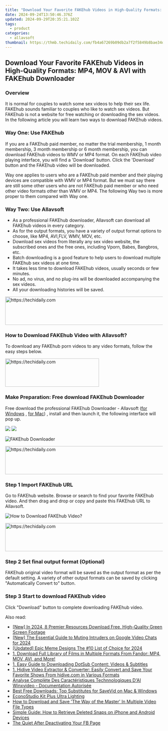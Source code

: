 ```yaml
---
title: "Download Your Favorite FAKEhub Videos in High-Quality Formats: MP4, MOV & AVI with FAKEhub Downloader"
date: 2024-09-24T13:50:46.376Z
updated: 2024-09-29T20:35:21.102Z
tags:
  - product
categories:
  - allavsoft
thumbnail: https://thmb.techidaily.com/fb4a67269b09db2a7f2f5849b8bae34d180258d63241c7d8da96fca41cce9da8.jpg
---
```


## Download Your Favorite FAKEhub Videos in High-Quality Formats: MP4, MOV & AVI with FAKEhub Downloader

### Overview

It is normal for couples to watch some sex videos to help their sex life. FAKEhub sounds familiar to couples who like to watch sex videos. But FAKEhub is not a website for free watching or downloading the sex videos. In the following article you will learn two ways to download FAKEhub videos.

### Way One: Use FAKEhub

If you are a FAKEhub paid member, no matter the trial membership, 1 month membership, 3 month membership or 6 month membership, you can download FAKEhub videos to WMV or MP4 format. On each FAKEhub video playing interface, you will find a 'Download' button. Click the 'Download' button and the FAKEhub video will be downloaded.

Way one applies to users who are a FAKEhub paid member and their playing devices are compatible with WMV or MP4 format. But we must say there are still some other users who are not FAKEhub paid member or who need other video formats other than WMV or MP4\. The following Way two is more proper to them compared with Way one.

### Way Two: Use Allavsoft

* As a professional FAKEhub downloader, Allavsoft can download all FAKEhub videos in every category.
* As for the output formats, you have a variety of output format options to choose, like MP4, AVI,FLV, WMV, MOV, etc.
* Download sex videos from literally any sex video website, the subscribed ones and the free ones, including Vporn, Babes, Bangbros, etc.
* Batch downloading is a good feature to help users to download multiple FAKEhub sex videos at one time.
* It takes less time to download FAKEhub videos, usually seconds or few minutes.
* No ad, no virus, and no plug-ins will be downloaded accompanying the sex videos.
* All your downloading histories will be saved.

<!-- affiliate ads begin -->
<a href="https://appsumo.8odi.net/c/5597632/2144284/7443" target="_top" id="2144284">
  <img src="//a.impactradius-go.com/display-ad/7443-2144284" border="0" alt="https://techidaily.com" width="728" height="90"/>
</a>
<img height="0" width="0" src="https://appsumo.8odi.net/i/5597632/2144284/7443" style="position:absolute;visibility:hidden;" border="0" />
<!-- affiliate ads end -->

### How to Download FAKEhub Video with Allavsoft?

To download any FAKEhub porn videos to any video formats, follow the easy steps below.

<!-- affiliate ads begin -->
<a href="https://aligracehair.sjv.io/c/5597632/1925565/19272" target="_top" id="1925565">
  <img src="//a.impactradius-go.com/display-ad/19272-1925565" border="0" alt="https://techidaily.com" width="300" height="90"/>
</a>
<img height="0" width="0" src="https://aligracehair.sjv.io/i/5597632/1925565/19272" style="position:absolute;visibility:hidden;" border="0" />
<!-- affiliate ads end -->

### Make Preparation: Free download FAKEhub Downloader

Free download the professional FAKEhub Downloader - Allavsoft ([for Windows](https://tools.techidaily.com/allavsoft/products/) , [for Mac](https://tools.techidaily.com/allavsoft/products/)) , install and then launch it, the following interface will pop up.

[![](https://www.allavsoft.com/how-to/../images/how-to/free-download-win.jpg)](https://tools.techidaily.com/allavsoft/products/) [![](https://www.allavsoft.com/how-to/../images/how-to/free-download-mac.jpg)](https://tools.techidaily.com/allavsoft/products/)

![FAKEhub Downloader](https://www.allavsoft.com/how-to/../images/allavsoft/screen-shot-600.jpg)

<!-- affiliate ads begin -->
<a href="https://appsumo.8odi.net/c/5597632/2037318/7443" target="_top" id="2037318">
  <img src="//a.impactradius-go.com/display-ad/7443-2037318" border="0" alt="https://techidaily.com" width="728" height="90"/>
</a>
<img height="0" width="0" src="https://appsumo.8odi.net/i/5597632/2037318/7443" style="position:absolute;visibility:hidden;" border="0" />
<!-- affiliate ads end -->

### Step 1 Import FAKEhub URL

Go to FAKEhub website. Browse or search to find your favorite FAKEhub video. And then drag and drop or copy and paste this FAKEhub URL to Allavsoft.

![How to Download FAKEhub Video?](https://www.allavsoft.com/how-to/../images/how-to/download-rtmp-video/download-rtmp-video.jpg)

<!-- affiliate ads begin -->
<a href="https://appsumo.8odi.net/c/5597632/2118311/7443" target="_top" id="2118311">
  <img src="//a.impactradius-go.com/display-ad/7443-2118311" border="0" alt="https://techidaily.com" width="728" height="90"/>
</a>
<img height="0" width="0" src="https://appsumo.8odi.net/i/5597632/2118311/7443" style="position:absolute;visibility:hidden;" border="0" />
<!-- affiliate ads end -->

### Step 2 Set final output format (Optional)

FAKEhub original video format will be saved as the output format as per the default setting. A variety of other output formats can be saved by clicking "Automatically Convert to" button.

### Step 3 Start to download FAKEhub video

Click "Download" button to complete downloading FAKEhub video.

<ins class="adsbygoogle"
     style="display:block"
     data-ad-format="autorelaxed"
     data-ad-client="ca-pub-7571918770474297"
     data-ad-slot="1223367746"></ins>

<ins class="adsbygoogle"
     style="display:block"
     data-ad-client="ca-pub-7571918770474297"
     data-ad-slot="8358498916"
     data-ad-format="auto"
     data-full-width-responsive="true"></ins>

<span class="atpl-alsoreadstyle">Also read:</span>
<div><ul>
<li><a href="https://youtube-sure.techidaily.com/n-2024-8-premier-resources-download-free-high-quality-green-screen-footage/"><u>[New] In 2024, 8 Premier Resources Download Free, High-Quality Green Screen Footage</u></a></li>
<li><a href="https://digital-screen-recording.techidaily.com/new-the-essential-guide-to-muting-intruders-on-google-video-chats-for-2024/"><u>[New] The Essential Guide to Muting Intruders on Google Video Chats for 2024</u></a></li>
<li><a href="https://article-posts.techidaily.com/updated-epic-meme-designs-the-10-list-of-choice-for-2024/"><u>[Updated] Epic Meme Designs The #10 List of Choice for 2024</u></a></li>
<li><a href="https://win-data.techidaily.com/1-download-full-library-of-films-in-multiple-formats-from-fandor-mp4-mov-avi-and-more/"><u>1. Download Full Library of Films in Multiple Formats From Fandor: MP4, MOV, AVI, and More!</u></a></li>
<li><a href="https://win-data.techidaily.com/1-easy-guide-to-downloading-dotsub-content-videos-and-subtitles/"><u>1. Easy Guide to Downloading DotSub Content: Videos & Subtitles</u></a></li>
<li><a href="https://win-data.techidaily.com/1-hidive-video-extractor-and-converter-easily-convert-and-save-your-favorite-shows-from-hidivecom-in-various-formats/"><u>1. Hidive Video Extractor & Converter: Easily Convert and Save Your Favorite Shows From hidive.com in Various Formats</u></a></li>
<li><a href="https://discover-great.techidaily.com/analyse-complete-des-caracteristiques-technnologiques-dai-winxvideo-documentation-autorisee/"><u>Analyse Complète Des Caractéristiques Technnologiques D'AI Winxvideo - Documentation Autorisée</u></a></li>
<li><a href="https://win-data.techidaily.com/best-free-downloads-top-substitutes-for-savevid-on-mac-and-windows/"><u>Best Free Downloads: Top Substitutes for SaveVid on Mac & Windows</u></a></li>
<li><a href="https://buynow-info.techidaily.com/econostudio-kit-plus-ultra-lighting/"><u>EconoStudio Kit Plus Ultra Lighting</u></a></li>
<li><a href="https://win-data.techidaily.com/how-to-download-and-save-the-way-of-the-master-in-multiple-video-file-types/"><u>How to Download and Save 'The Way of the Master' In Multiple Video File Types</u></a></li>
<li><a href="https://os-tips.techidaily.com/simple-guide-how-to-retrieve-deleted-snaps-on-iphone-and-android-devices/"><u>Simple Guide: How to Retrieve Deleted Snaps on iPhone and Android Devices</u></a></li>
<li><a href="https://facebook.techidaily.com/the-quiet-after-deactivating-your-fb-page/"><u>The Quiet After Deactivating Your FB Page</u></a></li>
</ul></div>

